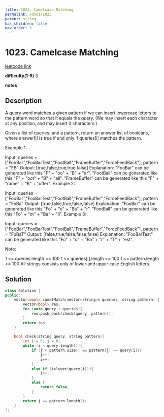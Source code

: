 ```yaml
---
title: 1023. Camelcase Matching
permalink: /docs/1023
parent: string
has_children: false
nav_order: 3
---
```

# 1023. Camelcase Matching
[leetcode link](https://leetcode.com/problems/camelcase-matching/)

**difficulty(1-5)** 
3

**notes**   


## Description
A query word matches a given pattern if we can insert lowercase letters to the pattern word so that it equals the query. (We may insert each character at any position, and may insert 0 characters.)

Given a list of queries, and a pattern, return an answer list of booleans, where answer[i] is true if and only if queries[i] matches the pattern.

 

Example 1:

Input: queries = ["FooBar","FooBarTest","FootBall","FrameBuffer","ForceFeedBack"], pattern = "FB"
Output: [true,false,true,true,false]
Explanation: 
"FooBar" can be generated like this "F" + "oo" + "B" + "ar".
"FootBall" can be generated like this "F" + "oot" + "B" + "all".
"FrameBuffer" can be generated like this "F" + "rame" + "B" + "uffer".
Example 2:

Input: queries = ["FooBar","FooBarTest","FootBall","FrameBuffer","ForceFeedBack"], pattern = "FoBa"
Output: [true,false,true,false,false]
Explanation: 
"FooBar" can be generated like this "Fo" + "o" + "Ba" + "r".
"FootBall" can be generated like this "Fo" + "ot" + "Ba" + "ll".
Example 3:

Input: queries = ["FooBar","FooBarTest","FootBall","FrameBuffer","ForceFeedBack"], pattern = "FoBaT"
Output: [false,true,false,false,false]
Explanation: 
"FooBarTest" can be generated like this "Fo" + "o" + "Ba" + "r" + "T" + "est".
 

Note:

1 <= queries.length <= 100
1 <= queries[i].length <= 100
1 <= pattern.length <= 100
All strings consists only of lower and upper case English letters.

## Solution

```c++
class Solution {
public:
    vector<bool> camelMatch(vector<string>& queries, string pattern) {
        vector<bool> res;
        for (auto query : queries){
            res.push_back(check(query, pattern));
        }
        return res;
    }
    
    bool check(string query, string pattern){
        int i = 0, j = 0;
        while (i < query.length()){
            if (j < pattern.size() && pattern[j] == query[i]){
                j++;
                i++;
            }
            else if (islower(query[i])){
                i++;
            }
            else {
                return false;
            }
        }
        return j == pattern.length();
    }
};

```

<!-- 
Default label
{: .label }

Blue label
{: .label .label-blue }

Stable
{: .label .label-green }

New release
{: .label .label-purple }

Coming soon
{: .label .label-yellow }

Deprecated
{: .label .label-red } -->
